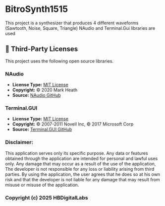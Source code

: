 # BitroSynth1515 
This project is a synthesizer that produces 4 different waveforms (Sawtooth, Noise, Square, Triangle)
NAudio and Terminal.Gui libraries are used

## 📜 Third-Party Licenses  
This project uses the following open source libraries.

### NAudio  
- **License Type:** [MIT License](./NAudio.LICENSE.txt)  
- **Copyright:** © 2020 Mark Heath  
- **Source:** [NAudio GitHub](https://github.com/naudio/NAudio)  

### Terminal.GUI  
- **License Type:** [MIT License](./Terminal.Gui.LICENSE.txt)  
- **Copyright:** © 2007-2011 Novell Inc, © 2017 Microsoft Corp  
- **Source:** [Terminal.GUI GitHub](https://github.com/gui-cs/Terminal.Gui)

### Disclaimer:
This application serves only its specific purpose.
Any data or features obtained through the application are intended for personal and lawful uses only.
Any damage that may occur as a result of the use of the application,
The developer is not responsible for any loss or liability arising from third parties.
By using the application, the user agrees that he does so at his own risk and
that the developer is not liable for any damage that may result from misuse or misuse of the application.

### Copyright (c) 2025 HBDigitalLabs
